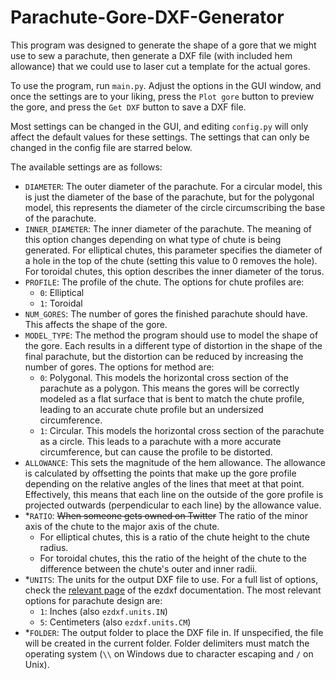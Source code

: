 # Parachute-Gore-DXF-Generator

This program was designed to generate the shape of a gore that we might use to sew a parachute, then generate a DXF file (with included hem allowance) that we could use to laser cut a template for the actual gores.

To use the program, run `main.py`. Adjust the options in the GUI window, and once the settings are to your liking, press the `Plot gore` button to preview the gore, and press the `Get DXF` button to save a DXF file.

Most settings can be changed in the GUI, and editing `config.py` will only affect the default values for these settings. The settings that can only be changed in the config file are starred below.

The available settings are as follows:

- `DIAMETER`: The outer diameter of the parachute. For a circular model, this is just the diameter of the base of the parachute, but for the polygonal model, this represents the diameter of the circle circumscribing the base of the parachute.
- `INNER_DIAMETER`: The inner diameter of the parachute. The meaning of this option changes depending on what type of chute is being generated. For elliptical chutes, this parameter specifies the diameter of a hole in the top of the chute (setting this value to 0 removes the hole). For toroidal chutes, this option describes the inner diameter of the torus.
- `PROFILE`: The profile of the chute. The options for chute profiles are:
    - `0`: Elliptical
    - `1`: Toroidal
- `NUM_GORES`: The number of gores the finished parachute should have. This affects the shape of the gore.
- `MODEL_TYPE`: The method the program should use to model the shape of the gore. Each results in a different type of distortion in the shape of the final parachute, but the distortion can be reduced by increasing the number of gores. The options for method are:
    - `0`: Polygonal. This models the horizontal cross section of the parachute as a polygon. This means the gores will be correctly modeled as a flat surface that is bent to match the chute profile, leading to an accurate chute profile but an undersized circumference.
    - `1`: Circular. This models the horizontal cross section of the parachute as a circle. This leads to a parachute with a more accurate circumference, but can cause the profile to be distorted.
- `ALLOWANCE`: This sets the magnitude of the hem allowance. The allowance is calculated by offsetting the points that make up the gore profile depending on the relative angles of the lines that meet at that point. Effectively, this means that each line on the outside of the gore profile is projected outwards (perpendicular to each line) by the allowance value.
- \*`RATIO`: ~~When someone gets owned on Twitter~~ The ratio of the minor axis of the chute to the major axis of the chute.
    - For elliptical chutes, this is a ratio of the chute height to the chute radius.
    - For toroidal chutes, this the ratio of the height of the chute to the difference between the chute's outer and inner radii.
- \*`UNITS`: The units for the output DXF file to use. For a full list of options, check the [relevant page](https://ezdxf.readthedocs.io/en/stable/concepts/units.html) of the ezdxf documentation. The most relevant options for parachute design are:
    - `1`: Inches (also `ezdxf.units.IN`)
    - `5`: Centimeters (also `ezdxf.units.CM`)
- \*`FOLDER`: The output folder to place the DXF file in. If unspecified, the file will be created in the current folder. Folder delimiters must match the operating system (`\\` on Windows due to character escaping and `/` on Unix).